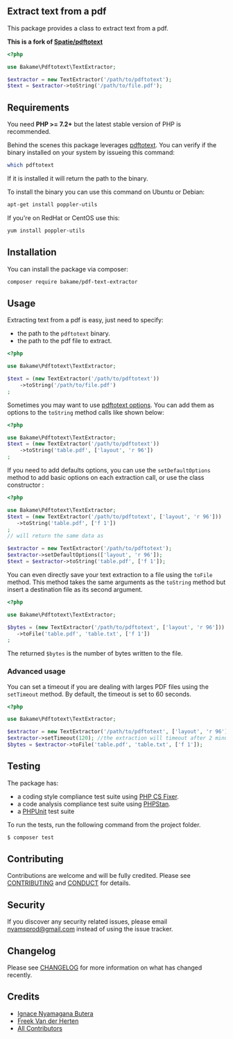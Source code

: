 Extract text from a pdf
-----

This package provides a class to extract text from a pdf.

**This is a fork of [Spatie/pdftotext](https://github.com/spatie/pdf-to-text/)**

````php
<?php

use Bakame\Pdftotext\TextExtractor;

$extractor = new TextExtractor('/path/to/pdftotext');
$text = $extractor->toString('/path/to/file.pdf');
````

## Requirements

You need **PHP >= 7.2+** but the latest stable version of PHP is recommended.

Behind the scenes this package leverages [pdftotext](https://en.wikipedia.org/wiki/Pdftotext). You can verify if the binary installed on your system by issueing this command:

```bash
which pdftotext
```

If it is installed it will return the path to the binary.

To install the binary you can use this command on Ubuntu or Debian:

```bash
apt-get install poppler-utils
```

If you're on RedHat or CentOS use this:

```bash
yum install poppler-utils
```

## Installation

You can install the package via composer:

```bash
composer require bakame/pdf-text-extractor
```

## Usage

Extracting text from a pdf is easy, just need to specify:
 
- the path to the `pdftotext` binary.
- the path to the pdf file to extract.

```php
<?php

use Bakame\Pdftotext\TextExtractor;

$text = (new TextExtractor('/path/to/pdftotext'))
    ->toString('/path/to/file.pdf')
;
```

Sometimes you may want to use [pdftotext options](https://linux.die.net/man/1/pdftotext). 
You can add them as options to the `toString` method calls like shown below:

```php
<?php

use Bakame\Pdftotext\TextExtractor;
$text = (new TextExtractor('/path/to/pdftotext'))
    ->toString('table.pdf', ['layout', 'r 96'])
;
```

If you need to add defaults options, you can use the `setDefaultOptions` method to add basic options on each extraction call, or use
the class constructor :
 
 ```php
<?php

use Bakame\Pdftotext\TextExtractor;
$text = (new TextExtractor('/path/to/pdftotext', ['layout', 'r 96']))
    ->toString('table.pdf', ['f 1'])
;
// will return the same data as

$extractor = new TextExtractor('/path/to/pdftotext');
$extractor->setDefaultOptions(['layout', 'r 96']);
$text = $extractor->toString('table.pdf', ['f 1']);
 ```

You can even directly save your text extraction to a file using the `toFile` method. This 
method takes the same arguments as the `toString` method but insert a destination file as its
second argument.

 ```php
<?php

use Bakame\Pdftotext\TextExtractor;

$bytes = (new TextExtractor('/path/to/pdftotext', ['layout', 'r 96']))
    ->toFile('table.pdf', 'table.txt', ['f 1'])
;
 ```
The returned `$bytes` is the number of bytes written to the file.

### Advanced usage

You can set a timeout if you are dealing with larges PDF files using the `setTimeout` method. By default, the timeout is set to 60 seconds.

 ```php
<?php

use Bakame\Pdftotext\TextExtractor;

$extractor = new TextExtractor('/path/to/pdftotext', ['layout', 'r 96']);
$extractor->setTimeout(120); //the extraction will timeout after 2 minutes.
$bytes = $extractor->toFile('table.pdf', 'table.txt', ['f 1']);
 ```

Testing
-------

The package has:

- a coding style compliance test suite using [PHP CS Fixer](http://cs.sensiolabs.org/).
- a code analysis compliance test suite using [PHPStan](https://github.com/phpstan/phpstan).
- a [PHPUnit](https://phpunit.de) test suite

To run the tests, run the following command from the project folder.

``` bash
$ composer test
```

Contributing
-------

Contributions are welcome and will be fully credited. Please see [CONTRIBUTING](.github/CONTRIBUTING.md) and [CONDUCT](CONDUCT.md) for details.

Security
-------

If you discover any security related issues, please email nyamsprod@gmail.com instead of using the issue tracker.

Changelog
-------

Please see [CHANGELOG](CHANGELOG.md) for more information on what has changed recently.

Credits
-------

- [Ignace Nyamagana Butera](https://github.com/nyamsprod)
- [Freek Van der Herten](https://github.com/freekmurze)
- [All Contributors](../../contributors)

